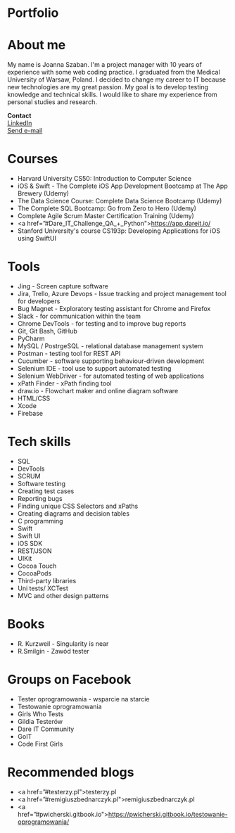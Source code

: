 # Portfolio
# About me
My name is Joanna Szaban. I'm a project manager with 10 years of experience with some web coding practice. I graduated from the Medical University of Warsaw, Poland. I decided to change my career to IT because new technologies are my great passion. My goal is to develop testing knowledge and technical skills. I would like to share my experience from personal studies and research.

**Contact** <br>
[LinkedIn](https://www.linkedin.com/in/joanna-szaban)<br>
<a href="mailto:joanna.szaban@gmail.com">Send e-mail</a> <br>

# Courses
* Harvard University CS50: Introduction to Computer Science
* iOS & Swift - The Complete iOS App Development Bootcamp at The App Brewery (Udemy)
* The Data Science Course: Complete Data Science Bootcamp (Udemy)
* The Complete SQL Bootcamp: Go from Zero to Hero (Udemy)
* Complete Agile Scrum Master Certification Training (Udemy)
* <a href=”#Dare_IT_Challenge_QA_+_Python">https://app.dareit.io/</a>
* Stanford University's course CS193p: Developing Applications for iOS using SwiftUI


# Tools
* Jing - Screen capture software
* Jira, Trello, Azure Devops - Issue tracking and project management tool for developers
* Bug Magnet - Exploratory testing assistant for Chrome and Firefox
* Slack - for communication within the team
* Chrome DevTools - for testing and to improve bug reports
* Git, Git Bash, GitHub
* PyCharm
* MySQL / PostrgeSQL - relational database management system
* Postman - testing tool for REST API
* Cucumber - software supporting behaviour-driven development
* Selenium IDE - tool use to support automated testing
* Selenium WebDriver - for automated testing of web applications
* xPath Finder - xPath finding tool
* draw.io - Flowchart maker and online diagram software
* HTML/CSS
* Xcode
* Firebase
  
  
# Tech skills
* SQL
* DevTools
* SCRUM
* Software testing
* Creating test cases
* Reporting bugs
* Finding unique CSS Selectors and xPaths
* Creating diagrams and decision tables
* C programming
* Swift
* Swift UI
* iOS SDK
* REST/JSON
* UIKit
* Cocoa Touch
* CocoaPods
* Third-party libraries
* Uni tests/ XCTest
* MVC and other design patterns


# Books
* R. Kurzweil - Singularity is near
* R.Smilgin - Zawód tester

# Groups on Facebook
* Tester oprogramowania - wsparcie na starcie
* Testowanie oprogramowania
* Girls Who Tests
* Gildia Testerów
* Dare IT Community
* GoIT
* Code First Girls

# Recommended blogs
* <a href=”#testerzy.pl">testerzy.pl</a>
* <a href=”#remigiuszbednarczyk.pl">remigiuszbednarczyk.pl</a>
* <a href=”#pwicherski.gitbook.io">https://pwicherski.gitbook.io/testowanie-oprogramowania/</a>



